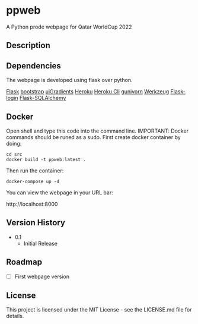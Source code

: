 # ppweb

A Python prode webpage for Qatar WorldCup 2022

## Description

## Dependencies

The webpage is developed using flask over python. 

[Flask](https://flask.palletsprojects.com/en/2.1.x/)
[bootstrap](https://getbootstrap.com/docs/4.1/getting-started/introduction/)
[uiGradients](https://uigradients.com)
[Heroku](https://dashboard.heroku.com/apps)
[Heroku Cli](https://devcenter.heroku.com/articles/heroku-cli)
[gunivorn](https://gunicorn.org)
[Werkzeug](https://werkzeug.palletsprojects.com/en/2.1.x/installation/)
[Flask-login](https://flask-login.readthedocs.io/en/latest/#installation)
[Flask-SQLAlchemy](https://flask-sqlalchemy.palletsprojects.com/en/2.x/quickstart/#installation)

## Docker

Open shell and type this code into the command line.
IMPORTANT: Docker commands should be runed as a sudo.
First create docker container by doing:

```
cd src
docker build -t ppweb:latest .
```

Then run the container:

```
docker-compose up -d
```

You can view the webpage in your URL bar:

http://localhost:8000

## Version History

* 0.1
    * Initial Release

## Roadmap

- [ ] First webpage version

## License

This project is licensed under the MIT License - see the LICENSE.md file for details.
